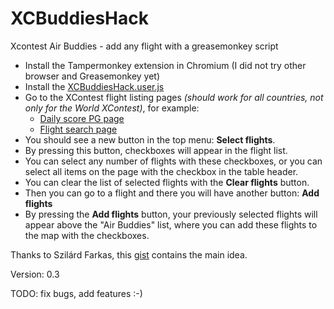 # XCBuddiesHack
Xcontest Air Buddies - add any flight with a greasemonkey script
* Install the Tampermonkey extension in Chromium (I did not try other browser and Greasemonkey yet)
* Install the [XCBuddiesHack.user.js](https://github.com/ngmhun/XCBuddiesHack/raw/main/XCBuddiesHack.user.js)
* Go to the XContest flight listing pages *(should work for all countries, not only for the World XContest)*, for example:
    - [Daily score PG page](https://www.xcontest.org/world/en/flights/daily-score-pg/)
    - [Flight search page](https://www.xcontest.org/world/en/flights-search/)
* You should see a new button in the top menu: **Select flights**.
* By pressing this button, checkboxes will appear in the flight list.
* You can select any number of flights with these checkboxes, or you can select all items on the page with the checkbox in the table header.
* You can clear the list of selected flights with the **Clear flights** button.
* Then you can go to a flight and there you will have another button: **Add flights**
* By pressing the **Add flights** button, your previously selected flights will appear above the "Air Buddies" list, where you can add these flights to the map with the checkboxes.

Thanks to Szilárd Farkas, this [gist](https://gist.github.com/lupus78/172adef33fc5163956b3b5adcbc19fa1) contains the main idea.

Version: 0.3

TODO: fix bugs, add features :-)
